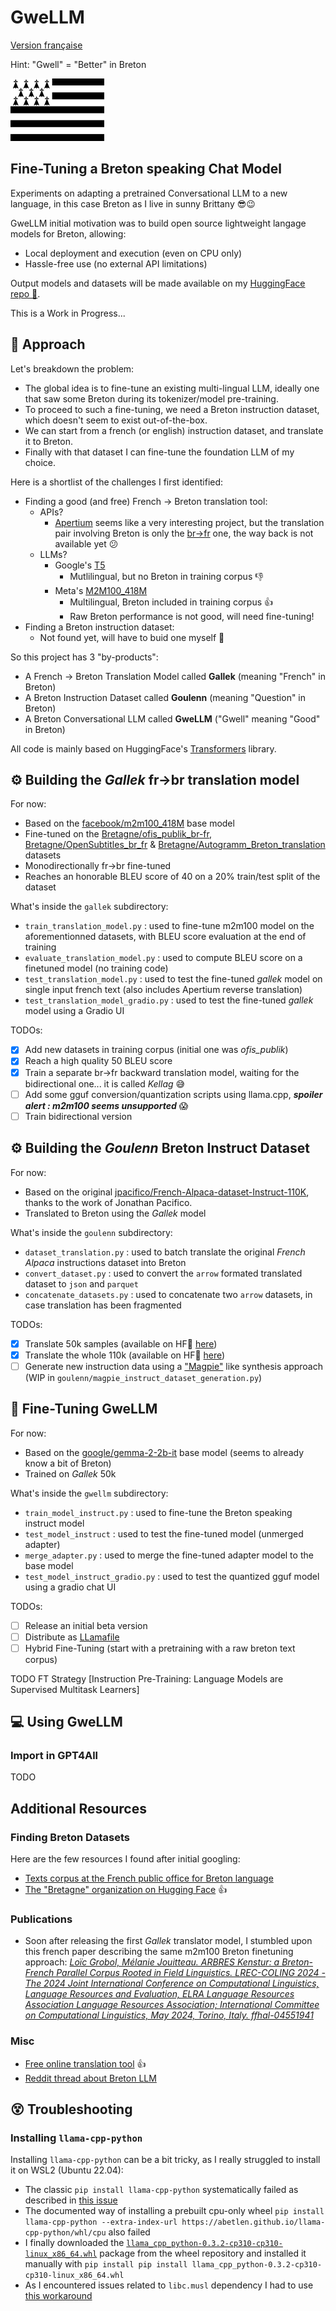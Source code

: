 # GweLLM

[Version française](README-fr.md)

Hint: "Gwell" = "Better" in Breton

![image](gwenadu.png)

## Fine-Tuning a Breton speaking Chat Model

Experiments on adapting a pretrained Conversational LLM to a new language, in this case Breton as I live in sunny Brittany :sunglasses::wink:

GweLLM initial motivation was to build open source lightweight langage models for Breton, allowing:
* Local deployment and execution (even on CPU only)
* Hassle-free use (no external API limitations)

Output models and datasets will be made available on my [HuggingFace repo 🤗](https://huggingface.co/amurienne).

This is a Work in Progress...

## :rocket: Approach

Let's breakdown the problem:
* The global idea is to fine-tune an existing multi-lingual LLM, ideally one that saw some Breton during its tokenizer/model pre-training.
* To proceed to such a fine-tuning, we need a Breton instruction dataset, which doesn't seem to exist out-of-the-box.
* We can start from a french (or english) instruction dataset, and translate it to Breton.
* Finally with that dataset I can fine-tune the foundation LLM of my choice. 

Here is a shortlist of the challenges I first identified:
* Finding a good (and free) French -> Breton translation tool:
  * APIs?
    * [Apertium](https://www.apertium.org/) seems like a very interesting project, but the translation pair involving Breton is only the [br->fr](https://www.apertium.org/index.fra.html#?dir=bre-fra&q=Demat) one, the way back is not available yet :confused:
  * LLMs?
    * Google's [T5](https://huggingface.co/google-t5/t5-small)
      * Mutlilingual, but no Breton in training corpus :-1:
    * Meta's [M2M100_418M](https://huggingface.co/facebook/m2m100_418M)
      * Multilingual, Breton included in training corpus :+1:
      * Raw Breton performance is not good, will need fine-tuning!
* Finding a Breton instruction dataset:
  * Not found yet, will have to buid one myself :muscle:

So this project has 3 "by-products":
* A French -> Breton Translation Model called **Gallek** (meaning "French" in Breton)
* A Breton Instruction Dataset called **Goulenn** (meaning "Question" in Breton)
* A Breton Conversational LLM called **GweLLM** ("Gwell" meaning "Good" in Breton)

All code is mainly based on HuggingFace's [Transformers](https://huggingface.co/docs/transformers/index) library.

## ⚙️ Building the _Gallek_ fr->br translation model

For now:
* Based on the [facebook/m2m100_418M](https://huggingface.co/facebook/m2m100_418M) base model
* Fine-tuned on the [Bretagne/ofis_publik_br-fr](https://huggingface.co/datasets/Bretagne/ofis_publik_br-fr), [Bretagne/OpenSubtitles_br_fr](https://huggingface.co/datasets/Bretagne/OpenSubtitles_br_fr) & [Bretagne/Autogramm_Breton_translation](https://huggingface.co/datasets/Bretagne/Autogramm_Breton_translation) datasets
* Monodirectionally fr->br fine-tuned
* Reaches an honorable BLEU score of 40 on a 20% train/test split of the dataset

What's inside the `gallek` subdirectory:
* `train_translation_model.py` : used to fine-tune m2m100 model on the aforementionned datasets, with BLEU score evaluation at the end of training
* `evaluate_translation_model.py` : used to compute BLEU score on a finetuned model (no training code)
* `test_translation_model.py` : used to test the fine-tuned _gallek_ model on single input french text (also includes Apertium reverse translation)
* `test_translation_model_gradio.py` : used to test the fine-tuned _gallek_ model using a Gradio UI

TODOs:
- [x] Add new datasets in training corpus (initial one was *ofis_publik*)
- [x] Reach a high quality 50 BLEU score
- [x] Train a separate br->fr backward translation model, waiting for the bidirectional one... it is called _Kellag_ :sweat_smile:
- [ ] Add some gguf conversion/quantization scripts using llama.cpp, _**spoiler alert : m2m100 seems unsupported**_ :scream:
- [ ] Train bidirectional version

## ⚙️ Building the _Goulenn_ Breton Instruct Dataset

For now:
* Based on the original [jpacifico/French-Alpaca-dataset-Instruct-110K](https://huggingface.co/datasets/jpacifico/French-Alpaca-dataset-Instruct-110K?row=9), thanks to the work of Jonathan Pacifico.
* Translated to Breton using the _Gallek_ model

What's inside the `goulenn` subdirectory:
* `dataset_translation.py` : used to batch translate the original _French Alpaca_ instructions dataset into Breton
* `convert_dataset.py` : used to convert the `arrow` formated translated dataset to `json` and `parquet`
* `concatenate_datasets.py` : used to concatenate two `arrow` datasets, in case translation has been fragmented

TODOs:
- [x] Translate 50k samples (available on HF🤗 [here](https://huggingface.co/datasets/amurienne/Goulenn-Alpaca-Instruct-50k))
- [x] Translate the whole 110k (available on HF🤗 [here](https://huggingface.co/datasets/amurienne/Goulenn-Alpaca-Instruct-110k))
- [ ] Generate new instruction data using a ["Magpie"](https://magpie-align.github.io) like synthesis approach (WIP in `goulenn/magpie_instruct_dataset_generation.py`)

## :wrench: Fine-Tuning GweLLM

For now:
* Based on the [google/gemma-2-2b-it](https://huggingface.co/google/gemma-2-2b-it) base model (seems to already know a bit of Breton)
* Trained on _Gallek_ 50k

What's inside the `gwellm` subdirectory:
* `train_model_instruct.py` : used to fine-tune the Breton speaking instruct model
* `test_model_instruct` : used to test the fine-tuned model (unmerged adapter)
* `merge_adapter.py` : used to merge the fine-tuned adapter model to the base model 
* `test_model_instruct_gradio.py` : used to test the quantized gguf model using a gradio chat UI

TODOs:
- [ ] Release an initial beta version
- [ ] Distribute as [LLamafile](https://github.com/Mozilla-Ocho/llamafile)
- [ ] Hybrid Fine-Tuning (start with a pretraining with a raw breton text corpus)

TODO FT Strategy
[Instruction Pre-Training: Language Models are Supervised Multitask Learners]

## :computer: Using GweLLM

### Import in GPT4All

TODO

## Additional Resources

### Finding Breton Datasets

Here are the few resources I found after initial googling:
* [Texts corpus at the French public office for Breton language](https://niverel.brezhoneg.bzh/fr/corpus/text)
* [The "Bretagne" organization on Hugging Face](https://huggingface.co/Bretagne) :thumbsup:

### Publications

* Soon after releasing the first _Gallek_ translator model, I stumbled upon this french paper describing the same m2m100 Breton finetuning approach: [_Loïc Grobol, Mélanie Jouitteau. ARBRES Kenstur: a Breton-French Parallel Corpus Rooted in Field Linguistics. LREC-COLING 2024 - The 2024 Joint International Conference on Computational Linguistics, Language Resources and Evaluation, ELRA Language Resources Association Language Resources Association; International Committee on Computational Linguistics, May 2024, Torino, Italy. ffhal-04551941_](https://hal.science/hal-04551941/document) 

### Misc

* [Free online translation tool](https://niverel.brezhoneg.bzh/fr/troer/) :thumbsup:
* [Reddit thread about Breton LLM](https://www.reddit.com/r/Bretagne/comments/1d7389i/modèle_génératif_llm_langue_bretonne)

## :dizzy_face: Troubleshooting

### Installing `llama-cpp-python`

Installing `llama-cpp-python` can be a bit tricky, as I really struggled to install it on WSL2 (Ubuntu 22.04):
* The classic `pip install llama-cpp-python` systematically failed as described in [this issue](https://github.com/abetlen/llama-cpp-python/issues/1876)
* The documented way of installing a prebuilt cpu-only wheel `pip install llama-cpp-python --extra-index-url https://abetlen.github.io/llama-cpp-python/whl/cpu` also failed
* I finally downloaded the [`llama_cpp_python-0.3.2-cp310-cp310-linux_x86_64.whl`](https://github.com/abetlen/llama-cpp-python/releases/download/v0.3.2/llama_cpp_python-0.3.2-cp310-cp310-linux_x86_64.whl) package from the wheel repository and installed it manually with `pip install pip install llama_cpp_python-0.3.2-cp310-cp310-linux_x86_64.whl`
* As I encountered issues related to `libc.musl` dependency I had to use [this workaround](https://github.com/abetlen/llama-cpp-python/issues/1628#issuecomment-2254571128)